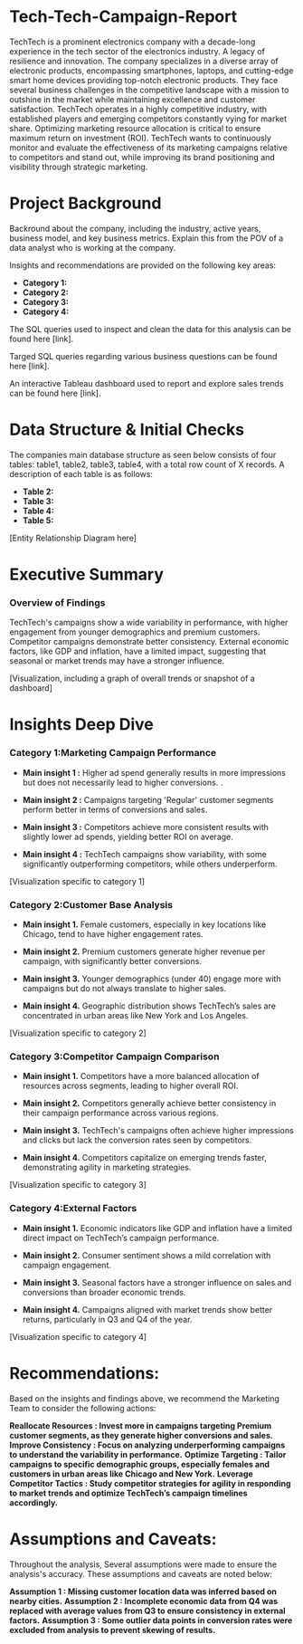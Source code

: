 # Tech-Tech-Campaign-Report

TechTech is a  prominent electronics company with a decade-long experience in the tech sector of the electronics industry. A legacy of resilience and innovation. The company specializes in a diverse array of electronic products, encompassing smartphones, laptops, and cutting-edge smart home devices providing top-notch electronic products. They face several business challenges in the competitive landscape with a mission to outshine in the market while maintaining excellence and customer satisfaction. TechTech operates in a highly competitive industry, with established players and emerging competitors constantly vying for market share. Optimizing marketing resource allocation is critical to ensure maximum return on investment (ROI). TechTech wants to continuously monitor and evaluate the effectiveness of its marketing campaigns relative to competitors and stand out, while improving its brand positioning and visibility through strategic marketing.
 




# Project Background
Backround about the company, including the industry, active years, business model, and key business metrics. Explain this from the POV of a data analyst who is working at the company.

Insights and recommendations are provided on the following key areas:

- **Category 1:** 
- **Category 2:** 
- **Category 3:** 
- **Category 4:** 

The SQL queries used to inspect and clean the data for this analysis can be found here [link].

Targed SQL queries regarding various business questions can be found here [link].

An interactive Tableau dashboard used to report and explore sales trends can be found here [link].



# Data Structure & Initial Checks

The companies main database structure as seen below consists of four tables: table1, table2, table3, table4, with a total row count of X records. A description of each table is as follows:
- **Table 2:**
- **Table 3:**
- **Table 4:**
- **Table 5:**

[Entity Relationship Diagram here]



# Executive Summary

### Overview of Findings

TechTech's campaigns show a wide variability in performance, with higher engagement from younger demographics and premium customers. Competitor campaigns demonstrate better consistency. External economic factors, like GDP and inflation, have a limited impact, suggesting that seasonal or market trends may have a stronger influence.


[Visualization, including a graph of overall trends or snapshot of a dashboard]



# Insights Deep Dive
### Category 1:Marketing Campaign Performance


* **Main insight 1 :** Higher ad spend generally results in more impressions but does not necessarily lead to higher conversions.  .
  
* **Main insight 2 :** Campaigns targeting 'Regular' customer segments perform better in terms of conversions and sales.
  
* **Main insight 3 :** Competitors achieve more consistent results with slightly lower ad spends, yielding better ROI on average.
  
* **Main insight 4 :** TechTech campaigns show variability, with some significantly outperforming competitors, while others underperform.

[Visualization specific to category 1]


### Category 2:Customer Base Analysis

* **Main insight 1.** Female customers, especially in key locations like Chicago, tend to have higher engagement rates.
  
* **Main insight 2.** Premium customers generate higher revenue per campaign, with significantly better conversions.
  
* **Main insight 3.** Younger demographics (under 40) engage more with campaigns but do not always translate to higher sales.
  
* **Main insight 4.** Geographic distribution shows TechTech’s sales are concentrated in urban areas like New York and Los Angeles.

[Visualization specific to category 2]


### Category 3:Competitor Campaign Comparison

* **Main insight 1.** Competitors have a more balanced allocation of resources across segments, leading to higher overall ROI.
  
* **Main insight 2.** Competitors generally achieve better consistency in their campaign performance across various regions.
  
* **Main insight 3.** TechTech's campaigns often achieve higher impressions and clicks but lack the conversion rates seen by competitors.
  
* **Main insight 4.** Competitors capitalize on emerging trends faster, demonstrating agility in marketing strategies.

[Visualization specific to category 3]


### Category 4:External Factors

* **Main insight 1.** Economic indicators like GDP and inflation have a limited direct impact on TechTech’s campaign performance.
  
* **Main insight 2.** Consumer sentiment shows a mild correlation with campaign engagement.  
  
* **Main insight 3.** Seasonal factors have a stronger influence on sales and conversions than broader economic trends.
  
* **Main insight 4.** Campaigns aligned with market trends show better returns, particularly in Q3 and Q4 of the year.

[Visualization specific to category 4]



# Recommendations:

Based on the insights and findings above, we recommend the Marketing Team to consider the following actions:

**Reallocate Resources : Invest more in campaigns targeting Premium customer segments, as they generate higher conversions and sales.**
**Improve Consistency  : Focus on analyzing underperforming campaigns to understand the variability in performance.**
**Optimize Targeting  : Tailor campaigns to specific demographic groups, especially females and customers in urban areas like Chicago and New York.**
**Leverage Competitor Tactics : Study competitor strategies for agility in responding to market trends and optimize TechTech’s campaign timelines accordingly.**

  


# Assumptions and Caveats:

Throughout the analysis, Several assumptions were made to ensure the analysis's accuracy. These assumptions and caveats are noted below:

**Assumption 1 : Missing customer location data was inferred based on nearby cities.**
**Assumption 2 : Incomplete economic data from Q4 was replaced with average values from Q3 to ensure consistency in external factors.**
**Assumption 3 : Some outlier data points in conversion rates were excluded from analysis to prevent skewing of results.**


